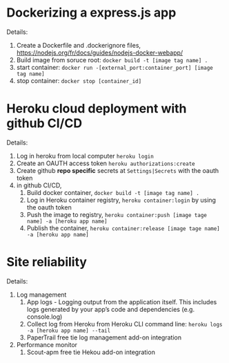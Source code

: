 # Dockerizing a express.js app

Details:
1. Create a Dockerfile and .dockerignore files, https://nodejs.org/fr/docs/guides/nodejs-docker-webapp/
2. Build image from soruce root: `docker build -t [image tag name] .`
3. start container: `docker run -[external_port:container_port] [image tag name]`
4. stop container: `docker stop [container_id]`

# Heroku cloud deployment with github CI/CD

Details:
1. Log in heroku from local computer `heroku login`
2. Create an OAUTH access token `heroku authorizations:create`
3. Create github **repo specific** secrets at `Settings|Secrets` with the oauth token
4. in github CI/CD,
    1. Build docker container, `docker build -t [image tag name] .`
    2. Log in Heroku container registry, `heroku container:login` by using the oauth token
    3. Push the image to registry, `heroku container:push [image tage name] -a [heroku app name]`
    4. Publish the container, `heroku container:release [image tage name] -a [heroku app name]`

# Site reliability

Details:
1. Log management
    1. App logs - Logging output from the application itself. This includes logs generated by your app’s code and dependencies (e.g. console.log)
    2. Collect log from Heroku from Heroku CLI command line: `heroku logs -a [heroku app name] --tail`
    3. PaperTrail free tie log management add-on integration
2. Performance monitor
    1. Scout-apm free tie Hekou add-on integration